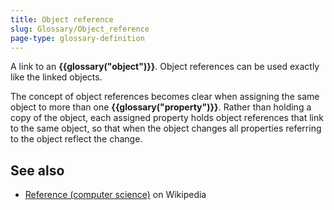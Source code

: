 ```yaml
---
title: Object reference
slug: Glossary/Object_reference
page-type: glossary-definition
---
```


A link to an **{{glossary("object")}}**. Object references can be used exactly like the linked objects.

The concept of object references becomes clear when assigning the same object to more than one **{{glossary("property")}}**. Rather than holding a copy of the object, each assigned property holds object references that link to the same object, so that when the object changes all properties referring to the object reflect the change.

## See also

- [Reference (computer science)](<https://en.wikipedia.org/wiki/Reference_(computer_science)>) on Wikipedia
